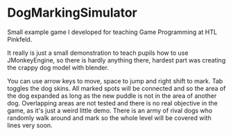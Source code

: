 DogMarkingSimulator
===================

Small example game I developed for teaching Game Programming at HTL Pinkfeld.

It really is just a small demonstration to teach pupils how to use JMonkeyEngine, so there is hardly anything there, hardest part was creating the crappy dog model with blender.

You can use arrow keys to move, space to jump and right shift to mark. Tab toggles the dog skins.
All marked spots will be connected and so the area of the dog expanded as long as the new puddle is not in the area of another dog.
Overlapping areas are not tested and there is no real objective in the game, as it's just a weird little demo.
There is an army of rival dogs who randomly walk around and mark so the whole level will be covered with lines very soon.

